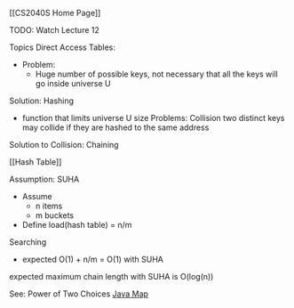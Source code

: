 [[CS2040S Home Page]]

TODO: Watch Lecture 12

Topics
Direct Access Tables:
- Problem: 
	- Huge number of possible keys, not necessary that all the keys will go inside universe U

Solution: Hashing
- function that limits universe U size
Problems: Collision 
two distinct keys may collide if they are hashed to the same address

Solution to Collision: Chaining 


[[Hash Table]]

Assumption: SUHA
- Assume 
	- n items
	- m buckets
- Define load(hash table) = n/m

Searching 
- expected O(1) + n/m = O(1) with SUHA

expected maximum chain length with SUHA is O(log(n))

See:
Power of Two Choices
[Java Map](https://docs.oracle.com/javase/8/docs/api/java/util/Map.html) 

